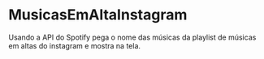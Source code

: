 # MusicasEmAltaInstagram
 Usando a API do Spotify pega o nome das músicas da playlist de músicas em altas do instagram e mostra na tela.
